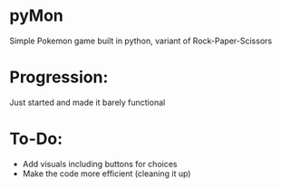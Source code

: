 # pyMon
Simple Pokemon game built in python, variant of Rock-Paper-Scissors

# Progression:
Just started and made it barely functional

# To-Do:
- Add visuals including buttons for choices
- Make the code more efficient (cleaning it up)
